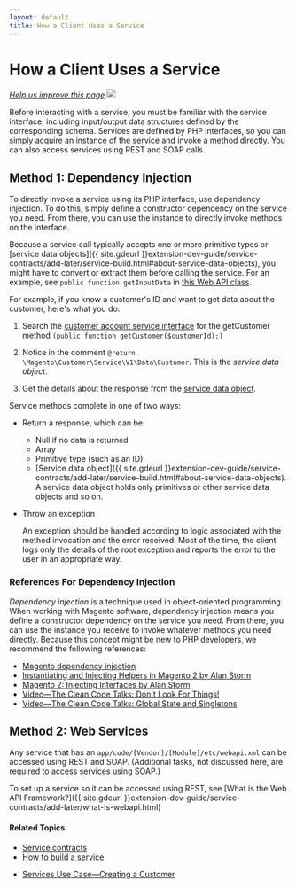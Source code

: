 ```yaml
---
layout: default
title: How a Client Uses a Service
---
```


<h1 id="how-client-uses-svc">How a Client Uses a Service</h1>

<p><a href="{{ site.githuburl }}guides/v1.0/extension-dev-guide/service-contracts/add-later/svc-how-to-use.md" target="_blank"><em>Help us improve this page</em></a>&nbsp;<img src="{{ site.baseurl }}common/images/newWindow.gif"/></p>

Before interacting with a service, you must be familiar with the service interface, including input/output data structures defined by the corresponding schema. Services are defined by PHP interfaces, so you can simply acquire an instance of the service and invoke a method directly. You can also access services using REST and SOAP calls.

## Method 1: Dependency Injection

To directly invoke a service using its PHP interface, use dependency injection. To do this, simply define a constructor dependency on the service you need. From there, you can use the instance to directly invoke methods on the interface.

Because a service call typically accepts one or more primitive types or [service data objects]({{ site.gdeurl }}extension-dev-guide/service-contracts/add-later/service-build.html#about-service-data-objects), you might have to convert or extract them before calling the service. For an example, see `public function getInputData` in <a href="{{ site.mage2000url }}app/code/Magento/Webapi/Controller/ServiceArgsSerializer.php" target="_blank">this Web API class</a>.

For example, if you know a customer's ID and want to get data about the customer, here's what you do:

1. 	Search the <a href="{{ site.mage2000url }}app/code/Magento/Customer/Service/V1/CustomerAccountServiceInterface.php" target="_blank">customer account service interface</a> for the getCustomer method `(public function getCustomer($customerId);)`

2. 	Notice in the comment `@return \Magento\Customer\Service\V1\Data\Customer`. This is the *service data object*.

3. 	Get the details about the response from the <a href="{{ site.mage2000url }}app/code/Magento/Customer/Service/V1/Data/Customer.php" target="_blank">service data object</a>.

Service methods complete in one of two ways:

 *  Return a response, which can be:

    *	Null if no data is returned
	*	Array
	*	Primitive type (such as an ID)
	*	[Service data object]({{ site.gdeurl }}extension-dev-guide/service-contracts/add-later/service-build.html#about-service-data-objects). A service data object holds only primitives or other service data objects and so on.

 *  Throw an exception

    An exception should be handled according to logic associated with the method invocation and the error received. Most of the time, the client logs only the details of the root exception and reports the error to the user in an appropriate way.

### References For Dependency Injection

*Dependency injection* is a technique used in object-oriented programming. When working with Magento software, dependency injection means you define a constructor dependency on the service you need. From there, you can use the instance you receive to invoke whatever methods you need directly. Because this concept might be new to PHP developers, we recommend the following references:

*	<a href="https://wiki.magento.com/display/MAGE2DOC/Using+Dependency+Injection" target="_blank">Magento dependency injection</a>
*	<a href="http://magento-quickies.alanstorm.com/post/66355728727/instantiating-and-injecting-helpers-in-magento-2" target="_blank">Instantiating and Injecting Helpers in Magento 2 by Alan Storm</a>
*	<a href="http://magento-quickies.alanstorm.com/post/68129858943/magento-2-injecting-interfaces" target="_blank">Magento 2: Injecting Interfaces by Alan Storm</a>
*	<a href="http://www.youtube.com/watch?v=RlfLCWKxHJ0" target="_blank">Video&mdash;The Clean Code Talks: Don't Look For Things!</a>
*	<a href="http://www.youtube.com/watch?v=-FRm3VPhseI" target="_blank">Video&mdash;The Clean Code Talks: Global State and Singletons</a>


## Method 2: Web Services

Any service that has an `app/code/[Vendor]/[Module]/etc/webapi.xml` can be accessed using REST and SOAP. (Additional tasks, not discussed here, are required to access services using SOAP.)

To set up a service so it can be accessed using REST, see [What is the Web API Framework?]({{ site.gdeurl }}extension-dev-guide/service-contracts/add-later/what-is-webapi.html)

#### Related Topics

*	<a href="{{ site.gdeurl }}extension-dev-guide/service-contracts/service-contracts.html">Service contracts</a>
*	<a href="{{ site.gdeurl }}extension-dev-guide/service-contracts/add-later/service-build.html">How to build a service</a>
<!-- *	<a href="{{ site.gdeurl }}extension-dev-guide/service-contracts/add-later/service-compare-m1-m2.html">Services Use Case&mdash;Magento 1 and Magento 2 Side-By-Side</a> -->
*	<a href="{{ site.gdeurl }}extension-dev-guide/service-contracts/add-later/service-create-customer.html">Services Use Case&mdash;Creating a Customer</a>